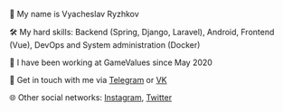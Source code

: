 🙂 My name is Vyacheslav Ryzhkov

🛠 My hard skills: Backend (Spring, Django, Laravel), Android, Frontend (Vue), DevOps and System administration (Docker)

👔 I have been working at GameValues since May 2020

💬 Get in touch with me via [Telegram](https://t.me/rugrisser) or [VK](https://vk.com/rugrisser)

🌐 Other social networks: [Instagram](https://instagram.com/rugrisser), [Twitter](https://twitter.com/rugrisser)
